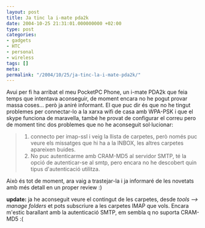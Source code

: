 ```yaml
---
layout: post
title: Ja tinc la i-mate pda2k
date: 2004-10-25 21:31:01.000000000 +02:00
type: post
categories:
- gadgets
- HTC
- personal
- wireless
tags: []
meta:
permalink: "/2004/10/25/ja-tinc-la-i-mate-pda2k/"
---
```

Avui per fi ha arribat el meu PocketPC Phone, un i-mate PDA2k que feia temps que intentava aconseguir, de moment encara no he pogut provar massa coses... però ja aniré informant. El que puc dir és que no he tingut problemes per connectar-lo a la xarxa wifi de casa amb WPA-PSK i que el skype funciona de maravella, també he provat de configurar el correu pero de moment tinc dos problemes que no he aconseguit sol·lucionar:

> 1) connecto per imap-ssl i veig la llista de carpetes, però només puc veure els missatges que hi ha a la INBOX, les altres carpetes apareixen buides.  
> 2) No puc autenticarme amb CRAM-MD5 al servidor SMTP, té la opció de autenticar-se al smtp, pero encara no he descobert quin tipus d'autenticació utilitza.

Això és tot de moment, ara vaig a trastejar-la i ja informaré de les novetats amb més detall en un proper review :)

**update:** ja he aconseguit veure el contingut de les carpetes, desde _tools --\> manage folders_ et pots subscriure a les carpetes IMAP que vols. Encara m'estic barallant amb la autenticació SMTP, em sembla q no suporta CRAM-MD5 :(

